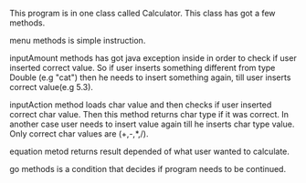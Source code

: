 This program is in one class called Calculator. 
This class has got a few methods. 

menu methods is simple instruction.

inputAmount methods has got java exception inside in order to check if user inserted correct value.
So if user inserts something different from type Double (e.g "cat") then he needs to insert something again, till 
user inserts correct value(e.g 5.3).

inputAction method loads char value and then checks if user inserted correct char value.
Then this method returns char type if it was correct. In another case user needs to insert value again
till he inserts char type value. Only correct char values are (+,-,*,/).

equation metod returns result depended of what user wanted to calculate.

go methods is a condition that decides if program needs to be continued. 


 
